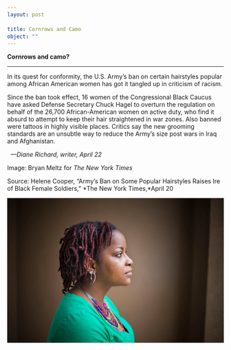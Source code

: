```yaml
---
layout: post

title: Cornrows and Camo
object: ""
---
```

**Cornrows and camo?**

****

In its quest for conformity, the U.S. Army’s ban on certain hairstyles popular among African American women has got it tangled up in criticism of racism.

Since the ban took effect, 16 women of the Congressional Black Caucus have asked Defense Secretary Chuck Hagel to overturn the regulation on behalf of the 26,700 African-American women on active duty, who find it absurd to attempt to keep their hair straightened in war zones. Also banned were tattoos in highly visible places. Critics say the new grooming standards are an unsubtle way to reduce the Army’s size post wars in Iraq and Afghanistan.  

  *—Diane Richard, writer, April 22*

Image: Bryan Meltz for *The New York Times*

Source: Helene Cooper, “Army’s Ban on Some Popular Hairstyles Raises Ire of Black Female Soldiers,” *The New York Times,*April 20

![](../images/14-04-22_XX_hairstylesEDIT-1.jpeg)
